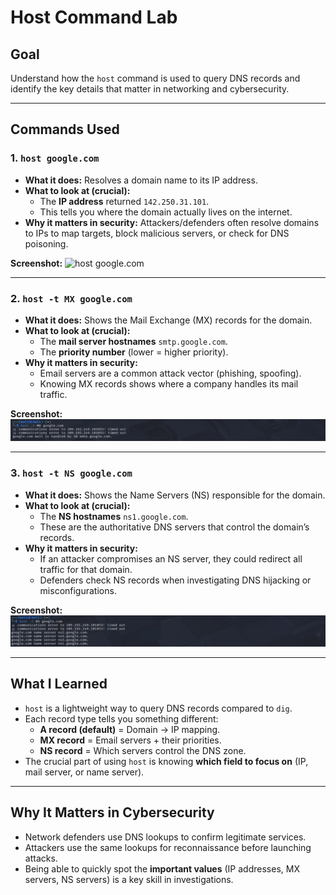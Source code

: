 # Host Command Lab

## Goal
Understand how the `host` command is used to query DNS records and identify the key details that matter in networking and cybersecurity.

---

## Commands Used

### 1. `host google.com`
- **What it does:** Resolves a domain name to its IP address.
- **What to look at (crucial):**  
  - The **IP address** returned `142.250.31.101`.  
  - This tells you where the domain actually lives on the internet.  
- **Why it matters in security:** Attackers/defenders often resolve domains to IPs to map targets, block malicious servers, or check for DNS poisoning.

**Screenshot:**
![host google.com](host_output.png)

---

### 2. `host -t MX google.com`
- **What it does:** Shows the Mail Exchange (MX) records for the domain.
- **What to look at (crucial):**  
  - The **mail server hostnames** `smtp.google.com`.  
  - The **priority number** (lower = higher priority).  
- **Why it matters in security:**  
  - Email servers are a common attack vector (phishing, spoofing).  
  - Knowing MX records shows where a company handles its mail traffic.

**Screenshot:**
![host mx](host_mx.png)

---

### 3. `host -t NS google.com`
- **What it does:** Shows the Name Servers (NS) responsible for the domain.
- **What to look at (crucial):**  
  - The **NS hostnames** `ns1.google.com`.  
  - These are the authoritative DNS servers that control the domain’s records.  
- **Why it matters in security:**  
  - If an attacker compromises an NS server, they could redirect all traffic for that domain.  
  - Defenders check NS records when investigating DNS hijacking or misconfigurations.

**Screenshot:**
![host ns](host_ns.png)

---

## What I Learned
- `host` is a lightweight way to query DNS records compared to `dig`.  
- Each record type tells you something different:
  - **A record (default)** = Domain → IP mapping.  
  - **MX record** = Email servers + their priorities.  
  - **NS record** = Which servers control the DNS zone.  
- The crucial part of using `host` is knowing **which field to focus on** (IP, mail server, or name server).  

---

## Why It Matters in Cybersecurity
- Network defenders use DNS lookups to confirm legitimate services.  
- Attackers use the same lookups for reconnaissance before launching attacks.  
- Being able to quickly spot the **important values** (IP addresses, MX servers, NS servers) is a key skill in investigations.

